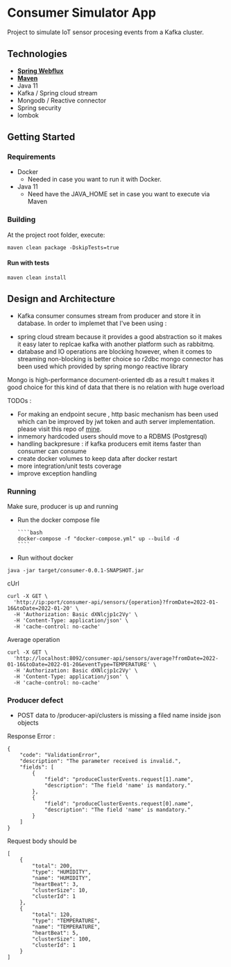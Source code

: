 # Consumer Simulator App

Project to simulate IoT sensor procesing events from a Kafka cluster.

## Technologies

- **[Spring Webflux](https://docs.spring.io/spring/docs/current/spring-framework-reference/web-reactive.html)**
- **[Maven](https://maven.apache.org/)** 
- Java 11
- Kafka / Spring cloud stream
- Mongodb / Reactive connector
- Spring security
- lombok


## Getting Started

### Requirements

- Docker
  - Needed in case you want to run it with Docker.
- Java 11
  - Need have the JAVA_HOME set in case you want to execute via Maven

### Building

At the project root folder, execute:

```shell
maven clean package -DskipTests=true
```


#### Run with tests

```shell
maven clean install
```


## Design and Architecture

* Kafka consumer consumes stream from producer and store it in database. In order to implemet that I've been using :

- spring cloud stream because it provides a good abstraction so it makes it easy later to replcae kafka with another platform such as rabbitmq.
- database and IO operations are blocking however, when it comes to streaming non-blocking is better choice so r2dbc mongo connector has been used which provided by spring mongo reactive library

Mongo is high-performance document-oriented db as a result t makes it good choice for this kind of data that there is no relation with huge overload

TODOs :

- For making an endpoint secure , http basic mechanism has been used which can be improved by jwt token and auth server implementation. please visit this repo of [mine](https://github.com/jedlab/cloud-platform).
- inmemory hardcoded users should move to a RDBMS (Postgresql)
- handling backpresure : if kafka producers emit items faster than consumer can consume 
- create docker volumes to keep data after docker restart
- more integration/unit tests coverage
- improve exception handling

### Running

Make sure, producer is up and running 


- Run the docker compose file

      ````bash
      docker-compose -f "docker-compose.yml" up --build -d
      ````

- Run without docker

```
java -jar target/consumer-0.0.1-SNAPSHOT.jar
```

cUrl

```
curl -X GET \
  'http://ip:port/consumer-api/sensors/{operation}?fromDate=2022-01-16&toDate=2022-01-20' \
  -H 'Authorization: Basic dXNlcjp1c2Vy' \
  -H 'Content-Type: application/json' \
  -H 'cache-control: no-cache'
```

Average operation

```
curl -X GET \
  'http://localhost:8092/consumer-api/sensors/average?fromDate=2022-01-16&toDate=2022-01-20&eventType=TEMPERATURE' \
  -H 'Authorization: Basic dXNlcjp1c2Vy' \
  -H 'Content-Type: application/json' \
  -H 'cache-control: no-cache'
```


### Producer defect

- POST data to /producer-api/clusters is missing a filed name inside json objects

Response Error : 

```
{
    "code": "ValidationError",
    "description": "The parameter received is invalid.",
    "fields": [
        {
            "field": "produceClusterEvents.request[1].name",
            "description": "The field 'name' is mandatory."
        },
        {
            "field": "produceClusterEvents.request[0].name",
            "description": "The field 'name' is mandatory."
        }
    ]
}
```

Request body should be 

```
[
    {
        "total": 200,
        "type": "HUMIDITY",
        "name": "HUMIDITY",
        "heartBeat": 3,
        "clusterSize": 10,
        "clusterId": 1
    },
    {
        "total": 120,
        "type": "TEMPERATURE",
        "name": "TEMPERATURE",
        "heartBeat": 5,
        "clusterSize": 100,
        "clusterId": 1
    }
]
```




